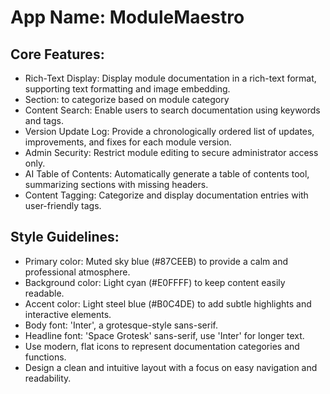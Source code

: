 # **App Name**: ModuleMaestro

## Core Features:

- Rich-Text Display: Display module documentation in a rich-text format, supporting text formatting and image embedding.
- Section: to categorize based on module category
- Content Search: Enable users to search documentation using keywords and tags.
- Version Update Log: Provide a chronologically ordered list of updates, improvements, and fixes for each module version.
- Admin Security: Restrict module editing to secure administrator access only.
- AI Table of Contents: Automatically generate a table of contents tool, summarizing sections with missing headers.
- Content Tagging: Categorize and display documentation entries with user-friendly tags.

## Style Guidelines:

- Primary color: Muted sky blue (#87CEEB) to provide a calm and professional atmosphere.
- Background color: Light cyan (#E0FFFF) to keep content easily readable.
- Accent color: Light steel blue (#B0C4DE) to add subtle highlights and interactive elements.
- Body font: 'Inter', a grotesque-style sans-serif.
- Headline font: 'Space Grotesk' sans-serif, use 'Inter' for longer text.
- Use modern, flat icons to represent documentation categories and functions.
- Design a clean and intuitive layout with a focus on easy navigation and readability.